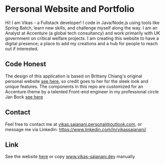 # Personal Website and Portfolio

Hi! I am Vikas - a Fullstack developer! I code in Java/Node.js using tools like Spring Batch, learn new skills, and challenge myself along the way. I am an Analyst at Accenture (a global tech consultancy) and work primarily with UK government on critical welfare projects. I am creating this website to have a digital presence; a place to add my creations and a hub for people to reach out if interested. 

## Code Honest
The design of this application is based on Brittany Chiang's original personal website [see here](https://brittanychiang.com/#about), so credit goes to her for the sleek look and unique features. The components in this repo are customized for an Accenture theme by a talented Front-end engineer in my professional circle Jan Bock [see here](https://www.jan-bock.dev/)

## Contact
Feel free to contact me at vikas.sajanani.personal@outlook.com, or message me via Linkedin: https://www.linkedin.com/in/vikassajanani/

## Link
See the website [here](https://www.vikas-sajanani.dev) or copy www.vikas-sajanani.dev manually
